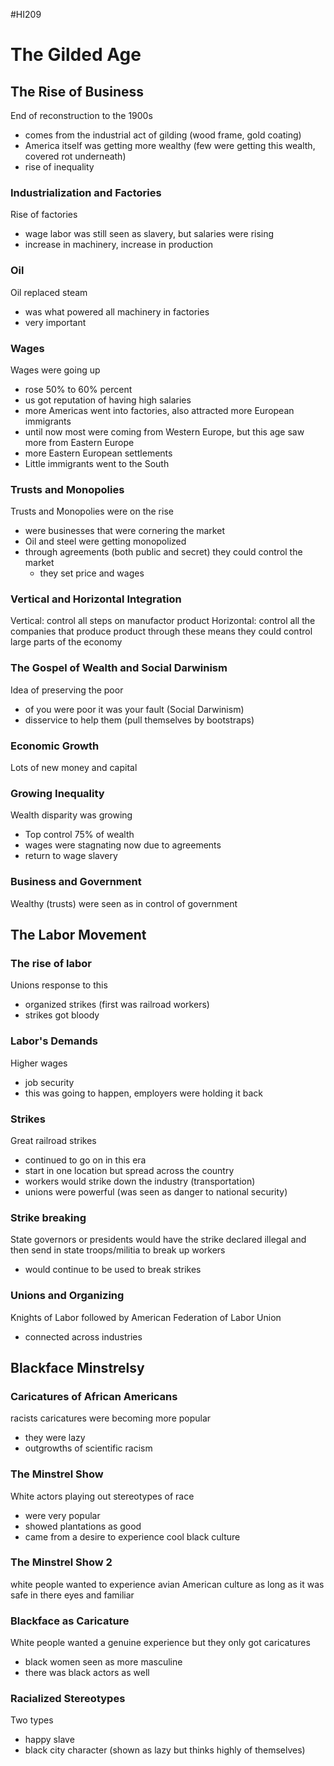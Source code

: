 #HI209 

# The Gilded Age

## The Rise of Business

End of reconstruction to the 1900s
- comes from the industrial act of gilding (wood frame, gold coating)
- America itself was getting more wealthy (few were getting this wealth, covered rot underneath)
- rise of inequality

### Industrialization and Factories

Rise of factories
- wage labor was still seen as slavery, but salaries were rising
- increase in machinery, increase in production

### Oil

Oil replaced steam
- was what powered all machinery in factories
- very important

### Wages

Wages were going up
- rose 50% to 60% percent
- us got reputation of having high salaries
- more Americas went into factories, also attracted more European immigrants
- until now most were coming from Western Europe, but this age saw more from Eastern Europe
- more Eastern European settlements
- Little immigrants went to the South

### Trusts and Monopolies

Trusts and Monopolies were on the rise
- were businesses that were cornering the market
- Oil and steel were getting monopolized
- through agreements (both public and secret) they could control the market
	- they set price and wages

### Vertical and Horizontal Integration

Vertical: control all steps on manufactor product
Horizontal: control all the companies that produce product 
through these means they could control large parts of the economy

### The Gospel of Wealth and Social Darwinism

Idea of preserving the poor
- of you were poor it was your fault (Social Darwinism)
- disservice to help them (pull themselves by bootstraps)

### Economic Growth

Lots of new money and capital

### Growing Inequality

Wealth disparity was growing
- Top control 75% of wealth
- wages were stagnating now due to agreements
- return to wage slavery

### Business and Government

Wealthy (trusts) were seen as in control of government

## The Labor Movement

### The rise of labor

Unions response to this
- organized strikes (first was railroad workers)
- strikes got bloody

### Labor's Demands

Higher wages
- job security
- this was going to happen, employers were holding it back

### Strikes

Great railroad strikes
- continued to go on in this era
- start in one location but spread across the country
- workers would strike down the industry (transportation)
- unions were powerful (was seen as danger to national security)

### Strike breaking

State governors or presidents would have the strike declared illegal and then send in state troops/militia to break up workers
- would continue to be used to break strikes

### Unions and Organizing

Knights of Labor followed by American Federation of Labor Union
- connected across industries

## Blackface Minstrelsy

### Caricatures of African Americans

racists caricatures were becoming more popular
- they were lazy
- outgrowths of scientific racism

### The Minstrel Show 

White actors playing out stereotypes of race
- were very popular
- showed plantations as good
- came from a desire to experience cool black culture

### The Minstrel Show 2

white people wanted to experience avian American culture as long as it was safe in there eyes and familiar

### Blackface as Caricature

White people wanted a genuine experience but they only got caricatures
- black women seen as more masculine
- there was black actors as well

### Racialized Stereotypes

Two types
- happy slave
- black city character (shown as lazy but thinks highly of themselves)
